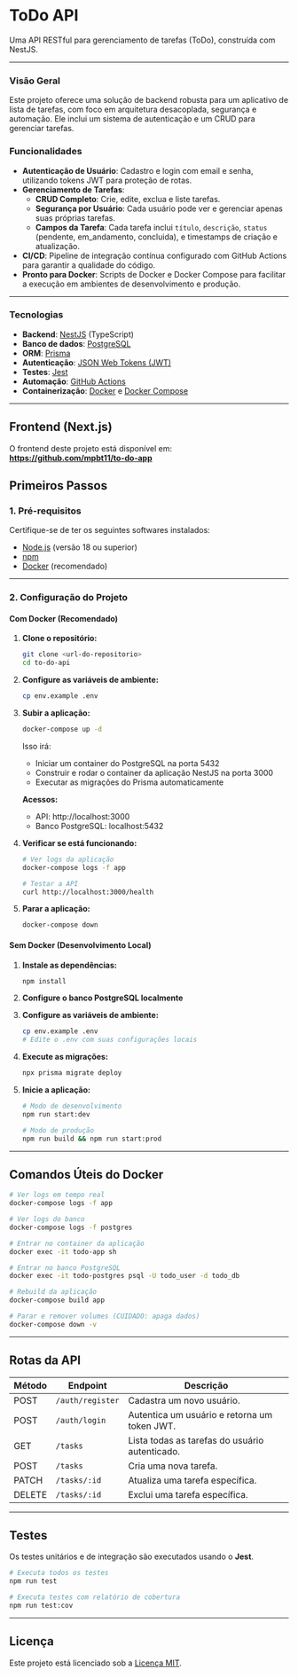# ToDo API

Uma API RESTful para gerenciamento de tarefas (ToDo), construída com NestJS.

---

### Visão Geral

Este projeto oferece uma solução de backend robusta para um aplicativo de lista de tarefas, com foco em arquitetura desacoplada, segurança e automação. Ele inclui um sistema de autenticação e um CRUD para gerenciar tarefas.

### Funcionalidades

- **Autenticação de Usuário**: Cadastro e login com email e senha, utilizando tokens JWT para proteção de rotas.
- **Gerenciamento de Tarefas**:
  - **CRUD Completo**: Crie, edite, exclua e liste tarefas.
  - **Segurança por Usuário**: Cada usuário pode ver e gerenciar apenas suas próprias tarefas.
  - **Campos da Tarefa**: Cada tarefa inclui `título`, `descrição`, `status` (pendente, em_andamento, concluida), e timestamps de criação e atualização.
- **CI/CD**: Pipeline de integração contínua configurado com GitHub Actions para garantir a qualidade do código.
- **Pronto para Docker**: Scripts de Docker e Docker Compose para facilitar a execução em ambientes de desenvolvimento e produção.

---

### Tecnologias

- **Backend**: [NestJS](https://nestjs.com/) (TypeScript)
- **Banco de dados**: [PostgreSQL](https://www.postgresql.org/)
- **ORM**: [Prisma](https://www.prisma.io/)
- **Autenticação**: [JSON Web Tokens (JWT)](https://jwt.io/)
- **Testes**: [Jest](https://jestjs.io/)
- **Automação**: [GitHub Actions](https://github.com/features/actions)
- **Containerização**: [Docker](https://www.docker.com/) e [Docker Compose](https://docs.docker.com/compose/)

---

## Frontend (Next.js)

O frontend deste projeto está disponível em:
**https://github.com/mpbt11/to-do-app**

## Primeiros Passos

### 1. Pré-requisitos

Certifique-se de ter os seguintes softwares instalados:

- [Node.js](https://nodejs.org/) (versão 18 ou superior)
- [npm](https://docs.npmjs.com/downloading-and-installing-node-js-and-npm)
- [Docker](https://docs.docker.com/get-docker/) (recomendado)

---

### 2. Configuração do Projeto

#### Com Docker (Recomendado)

1. **Clone o repositório:**

   ```bash
   git clone <url-do-repositorio>
   cd to-do-api
   ```

2. **Configure as variáveis de ambiente:**

   ```bash
   cp env.example .env
   ```

3. **Subir a aplicação:**

   ```bash
   docker-compose up -d
   ```

   Isso irá:
   - Iniciar um container do PostgreSQL na porta 5432
   - Construir e rodar o container da aplicação NestJS na porta 3000
   - Executar as migrações do Prisma automaticamente

   **Acessos:**
   - API: http://localhost:3000
   - Banco PostgreSQL: localhost:5432

4. **Verificar se está funcionando:**

   ```bash
   # Ver logs da aplicação
   docker-compose logs -f app

   # Testar a API
   curl http://localhost:3000/health
   ```

5. **Parar a aplicação:**
   ```bash
   docker-compose down
   ```

#### Sem Docker (Desenvolvimento Local)

1. **Instale as dependências:**

   ```bash
   npm install
   ```

2. **Configure o banco PostgreSQL localmente**

3. **Configure as variáveis de ambiente:**

   ```bash
   cp env.example .env
   # Edite o .env com suas configurações locais
   ```

4. **Execute as migrações:**

   ```bash
   npx prisma migrate deploy
   ```

5. **Inicie a aplicação:**

   ```bash
   # Modo de desenvolvimento
   npm run start:dev

   # Modo de produção
   npm run build && npm run start:prod
   ```

---

## Comandos Úteis do Docker

```bash
# Ver logs em tempo real
docker-compose logs -f app

# Ver logs do banco
docker-compose logs -f postgres

# Entrar no container da aplicação
docker exec -it todo-app sh

# Entrar no banco PostgreSQL
docker exec -it todo-postgres psql -U todo_user -d todo_db

# Rebuild da aplicação
docker-compose build app

# Parar e remover volumes (CUIDADO: apaga dados)
docker-compose down -v
```

---

## Rotas da API

| Método | Endpoint         | Descrição                                      |
| ------ | ---------------- | ---------------------------------------------- |
| POST   | `/auth/register` | Cadastra um novo usuário.                      |
| POST   | `/auth/login`    | Autentica um usuário e retorna um token JWT.   |
| GET    | `/tasks`         | Lista todas as tarefas do usuário autenticado. |
| POST   | `/tasks`         | Cria uma nova tarefa.                          |
| PATCH  | `/tasks/:id`     | Atualiza uma tarefa específica.                |
| DELETE | `/tasks/:id`     | Exclui uma tarefa específica.                  |

---

## Testes

Os testes unitários e de integração são executados usando o **Jest**.

```bash
# Executa todos os testes
npm run test

# Executa testes com relatório de cobertura
npm run test:cov
```

---

## Licença

Este projeto está licenciado sob a [Licença MIT](LICENSE).
